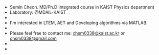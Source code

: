- Semin Cheon. MD/Ph.D integrated course in KAIST Physics department 
- Laboratory: @MDAIL-KAIST
- 
- I'm interested in LTEM, AET and Developing algorithms via MATLAB.
- 
- Please feel free to contact me: chsm0338@kaist.ac.kr
                                          or
                                  chsm0338@gmail.com
- 
- 

